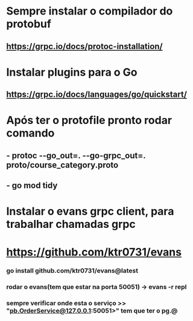 ﻿# Sempre instalar o compilador do protobuf
## https://grpc.io/docs/protoc-installation/


# Instalar plugins para o Go
## https://grpc.io/docs/languages/go/quickstart/



# Após ter o protofile pronto rodar comando
## - protoc --go_out=. --go-grpc_out=. proto/course_category.proto
## - go mod tidy


# Instalar o evans grpc client, para trabalhar chamadas grpc
# https://github.com/ktr0731/evans
### go install github.com/ktr0731/evans@latest
### rodar o evans(tem que estar na porta 50051) -> evans -r repl
### sempre verificar onde esta o serviço >> "pb.OrderService@127.0.0.1:50051>" tem que ter o pg.<service>@